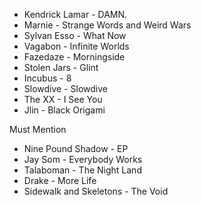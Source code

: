 - Kendrick Lamar - DAMN.
- Marnie - Strange Words and Weird Wars
- Sylvan Esso - What Now
- Vagabon - Infinite Worlds
- Fazedaze - Morningside
- Stolen Jars - Glint
- Incubus - 8
- Slowdive - Slowdive
- The XX - I See You
- Jlin - Black Origami

Must Mention
- Nine Pound Shadow - EP
- Jay Som - Everybody Works
- Talaboman - The Night Land
- Drake - More Life
- Sidewalk and Skeletons - The Void
